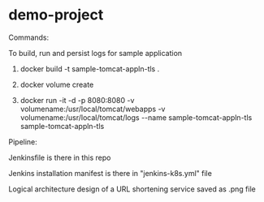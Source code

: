 # demo-project

Commands:

To build, run and persist logs for sample application

1. docker build -t sample-tomcat-appln-tls .

2. docker volume create <volumename>

3. docker run -it -d -p 8080:8080 -v volumename:/usr/local/tomcat/webapps -v volumename:/usr/local/tomcat/logs --name sample-tomcat-appln-tls sample-tomcat-appln-tls

Pipeline:

Jenkinsfile is there in this repo

Jenkins installation manifest is there in "jenkins-k8s.yml" file

Logical architecture design of a URL shortening service saved as .png file


